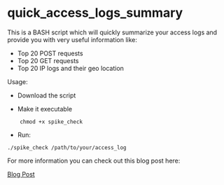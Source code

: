 # quick_access_logs_summary

This is a BASH script which will quickly summarize your access logs and provide you with very useful information like:
- Top 20 POST requests
- Top 20 GET requests
- Top 20 IP logs and their geo location

Usage:

- Download the script

- Make it executable
```
    chmod +x spike_check
```
- Run:
```
./spike_check /path/to/your/access_log
```

For more information you can check out this blog post here:

[Blog Post](https://devdojo.com/bobbyiliev/bash-script-to-summarize-your-nginx-and-apache-access-logs)


